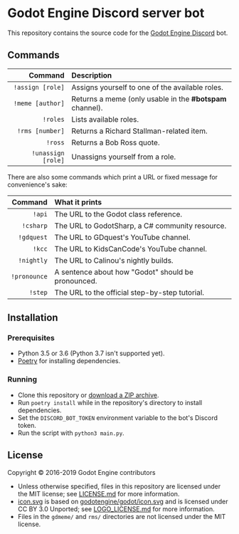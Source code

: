# Godot Engine Discord server bot

This repository contains the source code for the
[Godot Engine Discord](https://godotengine.org/community) bot.

## Commands

|            Command | Description                                               |
|-------------------:|:----------------------------------------------------------|
|   `!assign [role]` | Assigns yourself to one of the available roles.           |
|   `!meme [author]` | Returns a meme (only usable in the **#botspam** channel). |
|           `!roles` | Lists available roles.                                    |
|    `!rms [number]` | Returns a Richard Stallman-related item.                  |
|            `!ross` | Returns a Bob Ross quote.                                 |
| `!unassign [role]` | Unassigns yourself from a role.                           |

There are also some commands which print a URL or fixed message
for convenience's sake:

|      Command | What it prints                                     |
|-------------:|:---------------------------------------------------|
|       `!api` | The URL to the Godot class reference.              |
|    `!csharp` | The URL to GodotSharp, a C# community resource.    |
|   `!gdquest` | The URL to GDquest's YouTube channel.              |
|       `!kcc` | The URL to KidsCanCode's YouTube channel.          |
|   `!nightly` | The URL to Calinou's nightly builds.               |
| `!pronounce` | A sentence about how "Godot" should be pronounced. |
|      `!step` | The URL to the official step-by-step tutorial.     |

## Installation

### Prerequisites

- Python 3.5 or 3.6 (Python 3.7 isn't supported yet).
- [Poetry](https://github.com/sdispater/poetry) for installing dependencies.

### Running

- Clone this repository or
  [download a ZIP archive](https://github.com/Calinou/datcord_bot/archive/master.zip).
- Run `poetry install` while in the repository's directory to install
  dependencies.
- Set the `DISCORD_BOT_TOKEN` environment variable to the bot's Discord token.
- Run the script with `python3 main.py`.

## License

Copyright © 2016-2019 Godot Engine contributors

- Unless otherwise specified, files in this repository are licensed under
  the MIT license; see [LICENSE.md](LICENSE.md) for more information.
- [icon.svg](icon.svg) is based on
  [godotengine/godot/icon.svg](https://github.com/godotengine/godot/blob/master/icon.svg)
  and is licensed under CC BY 3.0 Unported; see
  [LOGO_LICENSE.md](https://github.com/godotengine/godot/blob/master/LOGO_LICENSE.md)
  for more information.
- Files in the `gdmeme/` and `rms/` directories are not licensed under
  the MIT license.
